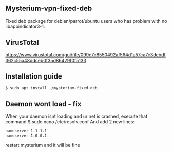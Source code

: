 ## Mysterium-vpn-fixed-deb
Fixed deb package for debian/parrot/ubuntu users who has problem with no libappindicator3-1.

## VirusTotal
https://www.virustotal.com/gui/file/099c7c8550492af564d1a57ca7c3debdf362c55a48ddceb0f35d86429f0f5133

## Installation guide
    $ sudo apt install ./mysterium-fixed.deb

## Daemon wont load - fix
When your daemon isnt loading and ur net is crashed, execute that command
    $ sudo nano /etc/resolv.conf
And add 2 new lines:

    nameserver 1.1.1.1
    nameserver 1.0.0.1
    
restart mysterium and it will be fine
